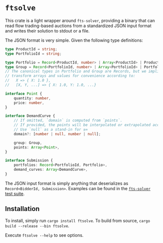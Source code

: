 # `ftsolve`

This crate is a light wrapper around `fts-solver`, providing a binary that can
read flow trading-based auctions from a standardized JSON input format and writes
their solution to stdout or a file.

The JSON format is very simple. Given the following type definitions:
```typescript
type ProductId = string;
type PortfolioId = string;

type Portfolio = Record<ProductId, number> | Array<ProductId> | ProductId;
type Group = Record<PortfolioId, number> | Array<PortfolioId> | PortfolioId;
// The canonical types in Portfolio and Group are Records, but we implicitly
// transform arrays and values for convenience according to:
//   X => { X: 1.0 },
//   [X, Y, ...] => { X: 1.0, Y: 1.0, ...}

interface Point {
    quantity: number,
    price: number,
}

interface DemandCurve {
    // If omitted, `domain` is computed from `points`.
    // If provided, the points will be interpolated or extrapolated accordingly.
    // Use `null` as a stand-in for ±∞
    domain?: [number | null, number | null];

    group: Group,
    points: Array<Point>,
}

interface Submission {
    portfolios: Record<PortfolioId, Portfolio>,
    demand_curves: Array<DemandCurve>,
}
```

The JSON input format is simply anything that deserializes as
`Record<BidderId, Submission>`. Examples can be found in the [`fts-solver` test suite](https://github.com/forward-market-design/flow-trading-service/tree/main/fts-solver/tests/samples).

## Installation

To install, simply run `cargo install ftsolve`.
To build from source, `cargo build --release --bin ftsolve`.

Execute `ftsolve --help` to see options.